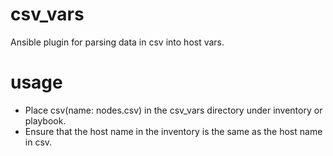 # csv_vars

Ansible plugin for parsing data in csv into host vars.

# usage

- Place csv(name: nodes.csv) in the csv_vars directory under inventory or playbook.
- Ensure that the host name in the inventory is the same as the host name in csv.
